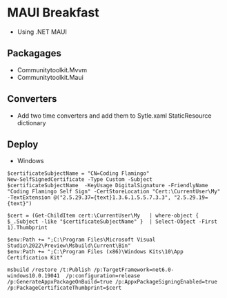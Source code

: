 ﻿# MAUI Breakfast

- Using .NET MAUI

## Packagages

- Communitytoolkit.Mvvm
- Communitytoolkit.Maui

## Converters

- Add two time converters and add them to Sytle.xaml StaticResource dictionary


## Deploy

- Windows

```
$certificateSubjectName = "CN=Coding Flamingo"
New-SelfSignedCertificate -Type Custom -Subject $certificateSubjectName  -KeyUsage DigitalSignature -FriendlyName "Coding Flamingo Self Sign" -CertStoreLocation "Cert:\CurrentUser\My" -TextExtension @("2.5.29.37={text}1.3.6.1.5.5.7.3.3", "2.5.29.19={text}")

$cert = (Get-ChildItem cert:\CurrentUser\My   | where-object { $_.Subject -like "$certificateSubjectName" }  | Select-Object -First 1).Thumbprint

$env:Path += ";C:\Program Files\Microsoft Visual Studio\2022\Preview\Msbuild\Current\Bin" 
$env:Path += ";C:\Program Files (x86)\Windows Kits\10\App Certification Kit"

msbuild /restore /t:Publish /p:TargetFramework=net6.0-windows10.0.19041  /p:configuration=release /p:GenerateAppxPackageOnBuild=true /p:AppxPackageSigningEnabled=true /p:PackageCertificateThumbprint=$cert
```